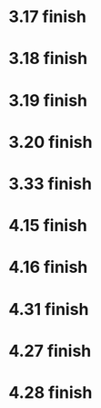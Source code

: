 # 3.17 finish
# 3.18 finish
# 3.19 finish
# 3.20 finish
# 3.33 finish
# 4.15 finish
# 4.16 finish
# 4.31 finish
# 4.27 finish
# 4.28 finish
